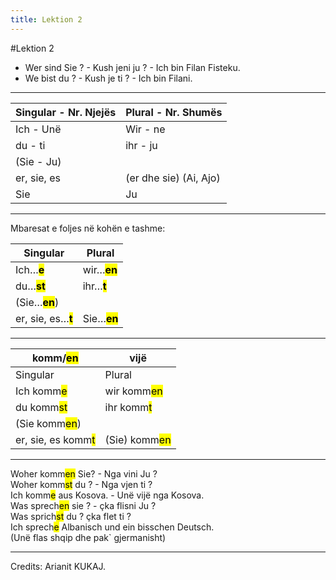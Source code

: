 ```yaml
---
title: Lektion 2
---
```

#Lektion 2

- Wer sind Sie ? - Kush jeni ju ? - Ich bin Filan Fisteku.
- We bist du ? - Kush je ti ? - Ich bin Filani.

---

| Singular - Nr. Njejës | Plural - Nr. Shumës |
| --- | --- |
| Ich - Unë | Wir - ne |
| du - ti | ihr - ju |
| (Sie - Ju) |     |
| er, sie, es | (er dhe sie) (Ai, Ajo) |
| Sie | Ju  |

---

Mbaresat e foljes në kohën e tashme:

| Singular | Plural |
| --- | --- |
| Ich…**<mark>e</mark>** | wir…**<mark>en**</mark> |
| du…**<mark>st</mark>** | ihr…**<mark>t</mark>** |
| (Sie…**<mark>en</mark>**) |     |
| er, sie, es…**<mark>t</mark>** | Sie…**<mark>en</mark>** |

---

| komm/<mark>en</mark> | vijë |
| --- | --- |
| Singular | Plural |
| Ich komm<mark>e</mark> | wir komm<mark>en</mark> |
| du komm<mark>st</mark> | ihr komm<mark>t</mark> |
| (Sie komm<mark>en</mark>) |     |
| er, sie, es komm<mark>t</mark> | (Sie) komm<mark>en</mark> |

---

Woher komm<mark>en</mark> Sie? - Nga vini Ju ?  
Woher komm<mark>st</mark> du ? - Nga vjen ti ?  
Ich komm<mark>e</mark> aus Kosova. - Unë vijë nga Kosova.  
Was sprech<mark>en</mark> sie ? - çka flisni Ju ?  
Was sprich<mark>st</mark> du ? çka flet ti ?  
Ich sprech<mark>e</mark> Albanisch und ein bisschen Deutsch.  
(Unë flas shqip dhe pak` gjermanisht)

---
Credits: Arianit KUKAJ.
